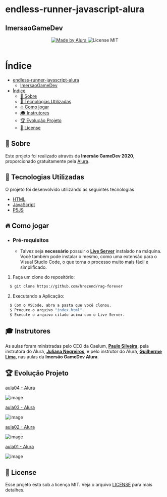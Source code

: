# endless-runner-javascript-alura

## ImersaoGameDev

<p align="center">
  <a href="https://www.alura.com.br/">
    <img alt="Made by Alura" src="https://img.shields.io/badge/Made%20By-Alura-blue">
  </a>
  <a>
    <img alt="License MIT" src="https://img.shields.io/badge/License-MIT-blue">
  <br><br>
</p>

# Índice

- [endless-runner-javascript-alura](#endless-runner-javascript-alura)
  - [ImersaoGameDev](#imersaogamedev)
- [Índice](#índice)
  - [:bookmark: Sobre](#bookmark-sobre)
  - [:rocket: Tecnologias Utilizadas](#rocket-tecnologias-utilizadas)
  - [:fire: Como jogar](#fire-como-jogar)
  - [:mortar_board: Instrutores](#mortar_board-instrutores)
  - [:trophy: Evolução Projeto](#evolucao-projeto)
  - [:memo: License](#memo-license)

<a id="sobre"></a>

## :bookmark: Sobre

Este projeto foi realizado através da <strong>Imersão GameDev 2020</strong>, proporcionado gratuitamente pela [Alura](htts://alura.com.br).

<a id="tecnologias-utilizadas"></a>

## :rocket: Tecnologias Utilizadas

O projeto foi desenvolvido utilizando as seguintes tecnologias

- [HTML](https://developer.mozilla.org/pt-BR/docs/Web/HTML)
- [JavaScript](https://www.javascript.com/)
- [P5JS](https://p5js.org/)

<a id="como-jogar"></a>

## :fire: Como jogar

- ### **Pré-requisitos**

  - Talvez seja **necessário** possuir o **[Live Server](https://www.npmjs.com/package/live-server)** instalado na máquina. Você também pode instalar o mesmo, como uma extensão para o Visual Studio Code, o que torna o processo muito mais fácil e simplificado.

1. Faça um clone do repositório:

```sh
  $ git clone https://github.com/hrezend/rag-forever
```

2. Executando a Aplicação:

```sh
  $ Com o VSCode, abra a pasta que você clonou.
  $ Procure o arquivo "index.html".
  $ Execute o arquivo citado acima com o Live Server.
```
<a id="instrutores"></a>

## :mortar_board: Instrutores

As aulas foram ministradas pelo CEO da Caelum, **[Paulo Silveira](https://twitter.com/paulo_caelum)**, pela instrutora do Alura, **[Juliana Negreiros](https://twitter.com/juunegreiros)**, e pelo instrutor do Alura, **[Guilherme Lima](https://twitter.com/guilhermebzlima)**, nas aulas da **Imersão GameDev Alura**.

<a id="evolucao-projeto"></a>

## :trophy: Evolução Projeto

[aula04 - Alura](https://www.alura.com.br/imersao-gamedev-javascript/aula04-estado-e-cenas?utm_campaign=imersao_js_gamedev_aula_04&utm_medium=email&utm_source=RD+Station)

![image](resources/aula4.gif)

[aula03 - Alura](https://www.alura.com.br/imersao-gamedev-javascript/aula03-mapas-texto-e-power-ups?utm_campaign=imersao_js_gamedev_aula_03&utm_medium=email&utm_source=RD+Station)

![image](resources/aula3.gif)

[aula02 - Alura](https://www.alura.com.br/imersao-gamedev-javascript/aula02-inimigo-movimentacao-e-gravidade?utm_campaign=imersao_js_gamedev_aula_02&utm_medium=email&utm_source=RD+Station)

![image](resources/aula2.gif)

[aula01 - Alura](https://www.alura.com.br/imersao-gamedev-javascript/aula01-game-personagem-animacao?utm_campaign=imersao_js_gamedev_aula_01&utm_medium=email&utm_source=RD+Station)

![image](resources/aula1.gif)

## :memo: License

Esse projeto está sob a licença MIT. Veja o arquivo [LICENSE](LICENSE.md) para mais detalhes.
